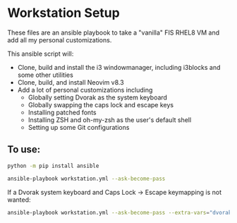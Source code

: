# Workstation Setup

These files are an ansible playbook to take a "vanilla" FIS RHEL8 VM and add
all my personal customizations.

This ansible script will:

* Clone, build and install the i3 windowmanager, including i3blocks and some other utilities
* Clone, build, and install Neovim v8.3
* Add a lot of personal customizations including
  * Globally setting Dvorak as the system keyboard
  * Globally swapping the caps lock and escape keys
  * Installing patched fonts
  * Installing ZSH and oh-my-zsh as the user's default shell
  * Setting up some Git configurations

## To use:
```bash
python -m pip install ansible

ansible-playbook workstation.yml --ask-become-pass
```

If a Dvorak system keyboard and Caps Lock -> Escape keymapping is not wanted:
```bash
ansible-playbook workstation.yml --ask-become-pass --extra-vars="dvorak=false"
```
